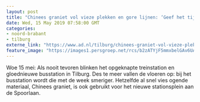 ```yaml
---
layout: post
title: "Chinees graniet vol vieze plekken en gore lijnen: ‘Geef het tijd, het leven moet er overheen’"
date: Wed, 15 May 2019 07:58:00 GMT
categories: 
- noord-brabant 
- tilburg 
externe_link: "https://www.ad.nl/tilburg/chinees-graniet-vol-vieze-plekken-en-gore-lijnen-geef-het-tijd-het-leven-moet-er-overheen~a3024029/"
feature_image: "https://images1.persgroep.net/rcs/b2zATYjF5mmxbelGAv6UAJcNzUM/diocontent/148359642/_fitwidth/400/?appId=21791a8992982cd8da851550a453bd7f&quality=0.7"
---
```


Woe 15 mei: Als nooit tevoren blinken het opgeknapte treinstation en gloednieuwe busstation in Tilburg. Des te meer vallen de vloeren op: bij het busstation wordt die met de week smeriger. Hetzelfde al snel vies ogende materiaal, Chinees graniet, is ook gebruikt voor het nieuwe stationsplein aan de Spoorlaan.
